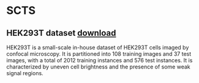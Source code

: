 # SCTS

## HEK293T dataset [download](https://github.com/cbmi-group/SCTS/blob/main/HEK293T_Dataset.zip)
HEK293T is a small-scale in-house dataset of HEK293T cells imaged by confocal microscopy. It is partitioned into 108 training images and 37 test images, with a total of 2012 training instances and 576 test instances. It is characterized by uneven cell brightness and the presence of some weak signal regions.

